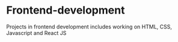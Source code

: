 # Frontend-development
Projects in frontend development includes working on HTML, CSS, Javascript and React JS
